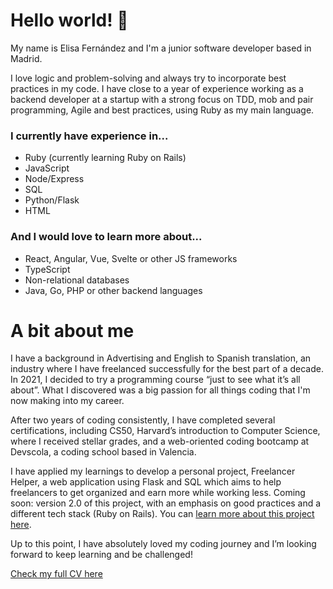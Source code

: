 # Hello world! 👋

My name is Elisa Fernández and I'm a junior software developer based in Madrid.

I love logic and problem-solving and always try to incorporate best practices in my code. I have close to a year of experience working as a backend developer at a startup with a strong focus on TDD, mob and pair programming, Agile and best practices, using Ruby as my main language.

### I currently have experience in...
- Ruby (currently learning Ruby on Rails)
- JavaScript
- Node/Express
- SQL
- Python/Flask
- HTML
### And I would love to learn more about...
- React, Angular, Vue, Svelte or other JS frameworks
- TypeScript
- Non-relational databases
- Java, Go, PHP or other backend languages

# A bit about me

I have a background in Advertising and English to Spanish translation, an industry where I have freelanced successfully for the best part of a decade. In 2021, I decided to try a programming course “just to see what it’s all about”. What I discovered was a big passion for all things coding that I'm now making into my career.

After two years of coding consistently, I have completed several certifications, including CS50, Harvard’s introduction to Computer Science, where I received stellar grades, and a web-oriented coding bootcamp at Devscola, a coding school based in Valencia.

I have applied my learnings to develop a personal project, Freelancer Helper, a web application using Flask and SQL which aims to help freelancers to get organized and earn more while working less. Coming soon: version 2.0 of this project, with an emphasis on good practices and a different tech stack (Ruby on Rails). You can [learn more about this project here](https://docs.google.com/presentation/d/1JbWWOwOo35lFC8JhxrZ8EUhQx-9nscmbsC73P5WCXT0/). 

Up to this point, I have absolutely loved my coding journey and I’m looking forward to keep learning and be challenged!

[Check my full CV here](https://traduccionpublicidad.files.wordpress.com/2024/01/elisa-fernandez-coding-cv.pdf)
